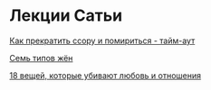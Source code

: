 # Лекции Сатьи

[Как прекратить ссору и помириться - тайм-аут](satya/timeout.md)

[Семь типов жён](satya/seven-types/seven-types.md)



[18 вещей, которые убивают любовь и отношения](satya/18-love-killers.md)
